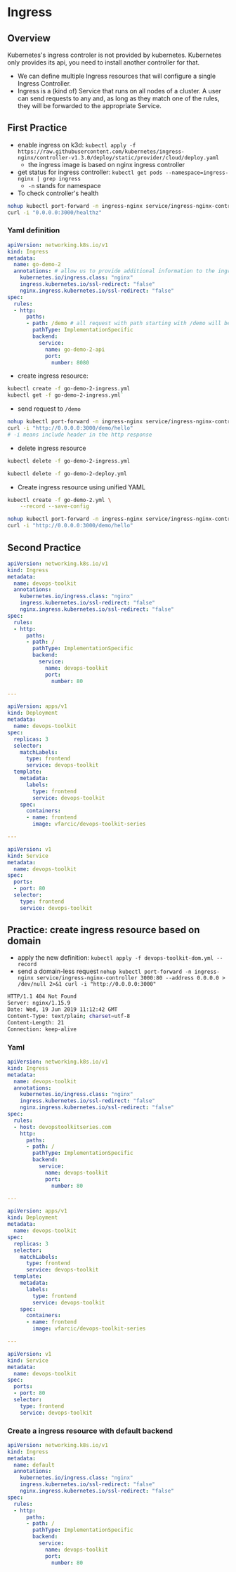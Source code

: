 # Ingress

## Overview
Kubernetes's ingress controler is not provided by kubernetes. Kubernetes only provides its api, you need to install another controller for that.

- We can define multiple Ingress resources that will configure a single Ingress Controller.
- Ingress is a (kind of) Service that runs on all nodes of a cluster. A user can send requests to any and, as long as they match one of the rules, they will be forwarded to the appropriate Service.


## First Practice
- enable ingress on k3d: `kubectl apply -f https://raw.githubusercontent.com/kubernetes/ingress-nginx/controller-v1.3.0/deploy/static/provider/cloud/deploy.yaml`
    - the ingress image is based on nginx ingress controller
- get status for ingress controller: `kubectl get pods --namespace=ingress-nginx | grep ingress`
  - `-n` stands for namespace
- To check controller's health
```bash
nohup kubectl port-forward -n ingress-nginx service/ingress-nginx-controller 3000:80 --address 0.0.0.0 > /dev/null 2>&1 &
curl -i "0.0.0.0:3000/healthz"
```
  
### Yaml definition
```yaml
apiVersion: networking.k8s.io/v1
kind: Ingress
metadata:
  name: go-demo-2
  annotations: # allow us to provide additional information to the ingress controller
    kubernetes.io/ingress.class: "nginx"
    ingress.kubernetes.io/ssl-redirect: "false"
    nginx.ingress.kubernetes.io/ssl-redirect: "false"
spec:
  rules:
  - http:
      paths:
      - path: /demo # all request with path starting with /demo will be forwarded to the service go-demo-2-api on port 8080
        pathType: ImplementationSpecific
        backend:
          service:
            name: go-demo-2-api
            port:
              number: 8080
```

- create ingress resource: 

```bash
kubectl create -f go-demo-2-ingress.yml
kubectl get -f go-demo-2-ingress.yml`
```

- send request to `/demo`
  
```bash
nohup kubectl port-forward -n ingress-nginx service/ingress-nginx-controller 3000:80 --address 0.0.0.0 > /dev/null 2>&1 &
curl -i "http://0.0.0.0:3000/demo/hello" 
# -i means include header in the http response
```

- delete ingress resource

```bash
kubectl delete -f go-demo-2-ingress.yml

kubectl delete -f go-demo-2-deploy.yml
```

- Create ingress resource using unified YAML
  
```bash
kubectl create -f go-demo-2.yml \
    --record --save-config

nohup kubectl port-forward -n ingress-nginx service/ingress-nginx-controller 3000:80 --address 0.0.0.0 > /dev/null 2>&1 &
curl -i "http://0.0.0.0:3000/demo/hello"
```

## Second Practice

```yaml
apiVersion: networking.k8s.io/v1
kind: Ingress
metadata:
  name: devops-toolkit
  annotations:
    kubernetes.io/ingress.class: "nginx"
    ingress.kubernetes.io/ssl-redirect: "false"
    nginx.ingress.kubernetes.io/ssl-redirect: "false"
spec:
  rules:
  - http:
      paths:
      - path: /
        pathType: ImplementationSpecific
        backend:
          service:
            name: devops-toolkit
            port:
              number: 80

---

apiVersion: apps/v1
kind: Deployment
metadata:
  name: devops-toolkit
spec:
  replicas: 3
  selector:
    matchLabels:
      type: frontend
      service: devops-toolkit
  template:
    metadata:
      labels:
        type: frontend
        service: devops-toolkit
    spec:
      containers:
      - name: frontend
        image: vfarcic/devops-toolkit-series

---

apiVersion: v1
kind: Service
metadata:
  name: devops-toolkit
spec:
  ports:
  - port: 80
  selector:
    type: frontend
    service: devops-toolkit
```
    

## Practice: create ingress resource based on domain

- apply the new definition: `kubectl apply -f devops-toolkit-dom.yml --record`
- send a domain-less request `nohup kubectl port-forward -n ingress-nginx service/ingress-nginx-controller 3000:80 --address 0.0.0.0 > /dev/null 2>&1 curl -i "http://0.0.0.0:3000"`

```bash
HTTP/1.1 404 Not Found
Server: nginx/1.15.9
Date: Wed, 19 Jun 2019 11:12:42 GMT
Content-Type: text/plain; charset=utf-8
Content-Length: 21
Connection: keep-alive
```

### Yaml
```yaml
apiVersion: networking.k8s.io/v1
kind: Ingress
metadata:
  name: devops-toolkit
  annotations:
    kubernetes.io/ingress.class: "nginx"
    ingress.kubernetes.io/ssl-redirect: "false"
    nginx.ingress.kubernetes.io/ssl-redirect: "false"
spec:
  rules:
  - host: devopstoolkitseries.com
    http:
      paths:
      - path: /
        pathType: ImplementationSpecific
        backend:
          service:
            name: devops-toolkit
            port:
              number: 80

---

apiVersion: apps/v1
kind: Deployment
metadata:
  name: devops-toolkit
spec:
  replicas: 3
  selector:
    matchLabels:
      type: frontend
      service: devops-toolkit
  template:
    metadata:
      labels:
        type: frontend
        service: devops-toolkit
    spec:
      containers:
      - name: frontend
        image: vfarcic/devops-toolkit-series

---

apiVersion: v1
kind: Service
metadata:
  name: devops-toolkit
spec:
  ports:
  - port: 80
  selector:
    type: frontend
    service: devops-toolkit
```

### Create a ingress resource with default backend

```yaml
apiVersion: networking.k8s.io/v1
kind: Ingress
metadata:
  name: default
  annotations:
    kubernetes.io/ingress.class: "nginx"
    ingress.kubernetes.io/ssl-redirect: "false"
    nginx.ingress.kubernetes.io/ssl-redirect: "false"
spec:
  rules:
  - http:
      paths:
      - path: /
        pathType: ImplementationSpecific
        backend:
          service:
            name: devops-toolkit
            port:
              number: 80
```